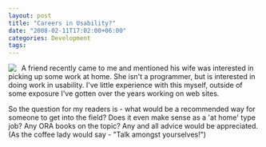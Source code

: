 ```yaml
---
layout: post
title: "Careers in Usability?"
date: "2008-02-11T17:02:00+06:00"
categories: Development 
tags: 
---
```


<img src="https://static.raymondcamden.com/images/cfjedi/coffeetalk.jpg" style="margin-right: 10px" align="left">A friend recently came to me and mentioned his wife was interested in picking up some work at home. She isn't a programmer, but is interested in doing work in usability. I've little experience with this myself, outside of some exposure I've gotten over the years working on web sites.

So the question for my readers is - what would be a recommended way for someone to get into the field? Does it even make sense as a 'at home' type job? Any ORA books on the topic? Any and all advice would be appreciated. (As the coffee lady would say - "Talk amongst yourselves!")